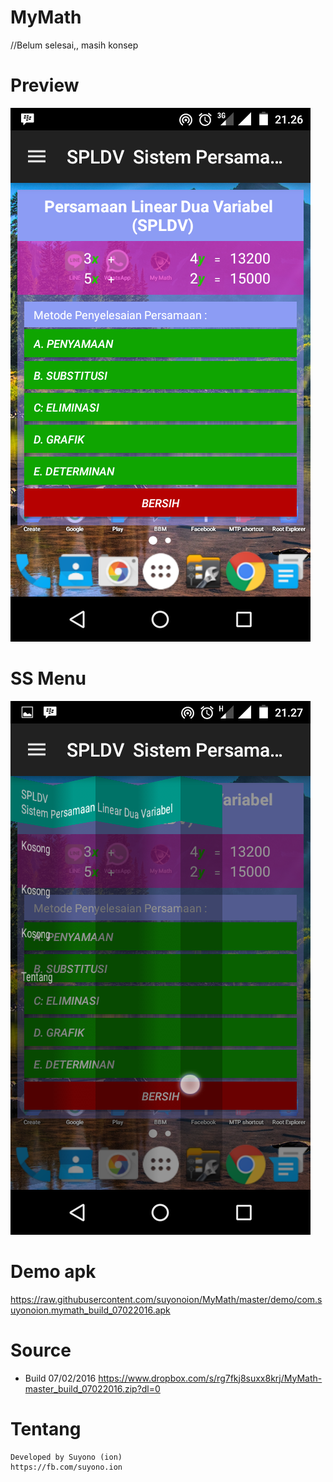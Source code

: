 # MyMath
//Belum selesai,, masih konsep

# Preview
![alt tag](https://raw.githubusercontent.com/suyonoion/MyMath/master/demo/Screenshot_20160207-212640.png)

# SS Menu
![alt tag](https://raw.githubusercontent.com/suyonoion/MyMath/master/demo/Screenshot_20160207-212716.png)

# Demo apk
https://raw.githubusercontent.com/suyonoion/MyMath/master/demo/com.suyonoion.mymath_build_07022016.apk

# Source
- Build 07/02/2016
https://www.dropbox.com/s/rg7fkj8suxx8krj/MyMath-master_build_07022016.zip?dl=0

# Tentang
```
Developed by Suyono (ion)
https://fb.com/suyono.ion
```
